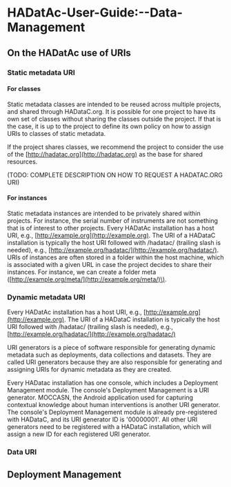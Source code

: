 # HADatAc-User-Guide:--Data-Management

## On the HADatAc use of URIs

### Static metadata URI

#### For classes

Static metadata classes are intended to be reused across multiple projects, and shared through HADataC.org. It is possible for one project to have its own set of classes without sharing the classes outside the project. If that is the case, it is up to the project to define its own policy on how to assign URIs to classes of static metadata.

If the project shares classes, we recommend the project to consider the use of the [http://hadatac.org](http://hadatac.org) as the base for shared resources.

\(TODO: COMPLETE DESCRIPTION ON HOW TO REQUEST A HADATAC.ORG URI\)

#### For instances

Static metadata instances are intended to be privately shared within projects. For instance, the serial number of instruments are not something that is of interest to other projects. Every HADatAc installation has a host URI, e.g., [http://example.org](http://example.org). The URI of a HADataC installation is typically the host URI followed with /hadatac/ \(trailing slash is needed\), e.g., [http://example.org/hadatac/](http://example.org/hadatac/). URIs of instances are often stored in a folder within the host machine, which is associated with a given URL in case the project decides to share their instances. For instance, we can create a folder meta \([http://example.org/meta/](http://example.org/meta/)\).

### Dynamic metadata URI

Every HADatAc installation has a host URI, e.g., [http://example.org](http://example.org). The URI of a HADataC installation is typically the host URI followed with /hadatac/ \(trailing slash is needed\), e.g., [http://example.org/hadatac/](http://example.org/hadatac/)

URI generators is a piece of software responsible for generating dynamic metadata such as deployments, data collections and datasets. They are called URI generators because they are also responsible for generating and assigning URIs for dynamic metadata as they are created.

Every HADatac installation has one console, which includes a Deployment Management module. The console's Deployment Management is a URI generator. MOCCASN, the Android application used for capturing contextual knowledge about human interventions is another URI generator. The console's Deployment Management module is already pre-registered with HADataC, and its URI generator ID is '00000001'. All other URI generators need to be registered with a HADataC installation, which will assign a new ID for each registered URI generator.

### Data URI

## Deployment Management

